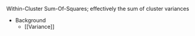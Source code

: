 Within-Cluster Sum-Of-Squares; effectively the sum of cluster variances

- Background
	- [[Variance]]